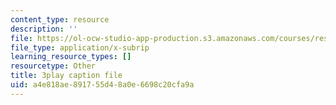 ```yaml
---
content_type: resource
description: ''
file: https://ol-ocw-studio-app-production.s3.amazonaws.com/courses/res-3-002-collaborative-design-and-creative-expression-with-arduino-microcontrollers-january-iap-2017/a4e818ae891755d48a0e6698c20cfa9a_XKEJRhypx84.vtt
file_type: application/x-subrip
learning_resource_types: []
resourcetype: Other
title: 3play caption file
uid: a4e818ae-8917-55d4-8a0e-6698c20cfa9a
---
```

